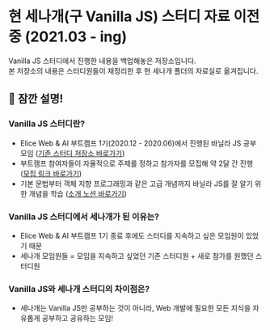 # 현 세나개(구 Vanilla JS) 스터디 자료 이전 중 (2021.03 - ing)

Vanilla JS 스터디에서 진행한 내용을 백업해놓은 저장소입니다. </br>
본 저장소의 내용은 스터디원들이 재정리한 후 현 세나개 폴더의 자료실로 옮겨집니다.


##  🔖 잠깐 설명!
### Vanilla JS 스터디란?
  - Elice Web & AI 부트캠프 1기(2020.12 - 2020.06)에서 진행된 바닐라 JS 공부 모임 ([기존 스터디 저장소 바로가기](https://github.com/elice-vanillajs-study))
  - 부트캠프 참여자들이 자율적으로 주제를 정하고 참가자를 모집해 약 2달 간 진행 ([모집 링크 바로가기](https://www.notion.so/0990ebad267b4d75bdc67105f751bbcf))
  - 기본 문법부터 객체 지향 프로그래밍과 같은 고급 개념까지 바닐라 JS를 잘 알기 위한 개념을 학습 ([소개 노션 바로가기](https://www.notion.so/VanillaJs-4febdeafbc4c4e7b8d2a973de02a81f3))
### Vanilla JS 스터디에서 세나개가 된 이유는?
  - Elice Web & AI 부트캠프 1기 종료 후에도 스터디를 지속하고 싶은 모임원이 있었기 때문
  - 세나개 모임원들 = 모임을 지속하고 싶었던 기존 스터디원 + 새로 참가를 원했던 스터디원
### Vanilla JS와 세나개 스터디의 차이점은?
  - 세나개는 Vanilla JS만 공부하는 것이 아니라, Web 개발에 필요한 모든 지식을 자유롭게 공부하고 공유하는 모임!
